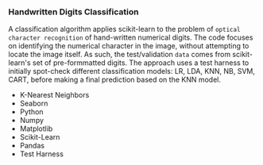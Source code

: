 ### Handwritten Digits Classification

A classification algorithm applies scikit-learn to the problem of `optical character recognition` of hand-written numerical digits. The code focuses on identifying the numerical character in the image, without attempting to locate the image itself. As such, the test/validation `data` comes from scikit-learn's set of pre-formmatted digits. The approach uses a test harness to initially spot-check different classification models: LR, LDA, KNN, NB, SVM, CART, before making a final prediction based on the KNN model.

* K-Nearest Neighbors
* Seaborn
* Python
* Numpy
* Matplotlib
* Scikit-Learn
* Pandas
* Test Harness
